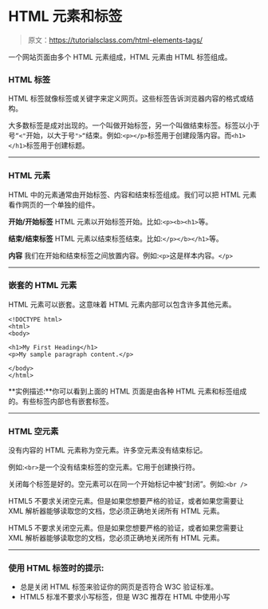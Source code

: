 # HTML 元素和标签

> 原文：<https://tutorialsclass.com/html-elements-tags/>

一个网站页面由多个 HTML 元素组成，HTML 元素由 HTML 标签组成。

### HTML 标签

HTML 标签就像标签或关键字来定义网页。这些标签告诉浏览器内容的格式或结构。

大多数标签是成对出现的。一个叫做开始标签，另一个叫做结束标签。标签以小于号`“<"`开始，以大于号`">“`结束。例如:`<p></p>`标签用于创建段落内容。而`<h1></h1>`标签用于创建标题。

* * *

### HTML 元素

HTML 中的元素通常由开始标签、内容和结束标签组成。我们可以把 HTML 元素看作网页的一个单独的组件。

**开始/开始标签**
HTML 元素以开始标签开始。比如:`<p><b><h1>`等。

**结束/结束标签**
HTML 元素以结束标签结束。比如:`</p></b></h1>`等。

**内容**
我们在开始和结束标签之间放置内容。例如:`<p>`这是样本内容。`</p>`

* * *

### 嵌套的 HTML 元素

HTML 元素可以嵌套。这意味着 HTML 元素内部可以包含许多其他元素。

```
<!DOCTYPE html>
<html>
<body>

<h1>My First Heading</h1>
<p>My sample paragraph content.</p>

</body>
</html>
```

**实例描述:**你可以看到上面的 HTML 页面是由各种 HTML 元素和标签组成的。有些标签内部也有嵌套标签。

* * *

### HTML 空元素

没有内容的 HTML 元素称为空元素。许多空元素没有结束标记。

例如:`<br>`是一个没有结束标签的空元素。它用于创建换行符。

关闭每个标签是好的。空元素可以在同一个开始标记中被“封闭”。例如:`<br />`

HTML5 不要求关闭空元素。但是如果您想要严格的验证，或者如果您需要让 XML 解析器能够读取您的文档，您必须正确地关闭所有 HTML 元素。

HTML5 不要求关闭空元素。但是如果您想要严格的验证，或者如果您需要让 XML 解析器能够读取您的文档，您必须正确地关闭所有 HTML 元素。

* * *

### 使用 HTML 标签时的提示:

*   总是关闭 HTML 标签来验证你的网页是否符合 W3C 验证标准。
*   HTML5 标准不要求小写标签，但是 W3C 推荐在 HTML 中使用小写